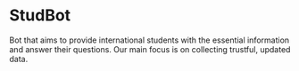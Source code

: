 # StudBot 
Bot that aims to provide international students with the essential information and answer their questions. Our main focus is on collecting trustful, updated data.
